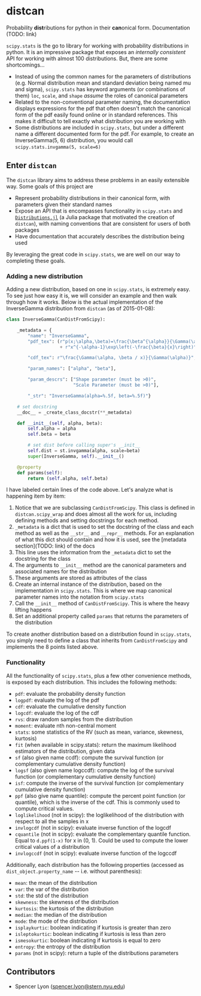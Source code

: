 # distcan

Probability **dist**ributions for python in their **can**onical form. Documentation (TODO: link)

`scipy.stats` is the go to library for working with probability distributions in python. It is an impressive package that exposes an *internally consistent* API for working with almost 100 distributions. But, there are some shortcomings...

* Instead of using the common names for the parameters of distributions (e.g. Normal distribution mean and standard deviation being named mu and sigma), `scipy.stats` has keyword arguments (or combinations of them) `loc`, `scale`, and `shape` *assume* the roles of canonical parameters
* Related to the non-conventional parameter naming, the documentation displays expressions for the pdf that often doesn't match the canonical form of the pdf easily found online or in standard references. This makes it difficult to tell exactly what distribution you are working with
* Some distributions are included in `scipy.stats`, but under a different name a different documented form for the pdf. For example, to create an InverseGamma(5, 6) distribution, you would call `scipy.stats.invgamma(5, scale=6)`

## Enter `distcan`

The `distcan` library aims to address these problems in an easily extensible way. Some goals of this project are

* Represent probability distributions in their canonical form, with parameters given their standard names
* Expose an API that is encompasses functionality in `scipy.stats` and [`Distributions.jl`](https://github.com/JuliaStats/Distributions.jl) (a Julia package that motivated the creation of `distcan`), with naming conventions that are consistent for users of both packages
* Have documentation that accurately describes the distribution being used

By leveraging the great code in `scipy.stats`, we are well on our way to completing these goals.

### Adding a new distribution

Adding a new distribution, based on one in `scipy.stats`, is extremely easy. To see just how easy it is, we will consider an example and then walk through how it works. Below is the actual implementation of the InverseGamma distribution from `distcan` (as of 2015-01-08):

```python
class InverseGamma(CanDistFromScipy):                                       # 1

    _metadata = {
        "name": "InverseGamma",
        "pdf_tex": (r"p(x;\alpha,\beta)=\frac{\beta^{\alpha}}{\Gamma(\alpha)}"
                    + r"x^{-\alpha-1}\exp\left(-\frac{\beta}{x}\right)"),

        "cdf_tex": r"\frac{\Gamma(\alpha, \beta / x)}{\Gamma(\alpha)}",

        "param_names": ["alpha", "beta"],

        "param_descrs": ["Shape parameter (must be >0)",
                         "Scale Parameter (must be >0)"],

        "_str": "InverseGamma(alpha=%.5f, beta=%.5f)"}                      # 2

    # set docstring
    __doc__ = _create_class_docstr(**_metadata)                             # 3

    def __init__(self, alpha, beta):                                        # 4
        self.alpha = alpha                                                  # 5
        self.beta = beta

        # set dist before calling super's __init__
        self.dist = st.invgamma(alpha, scale=beta)                          # 6
        super(InverseGamma, self).__init__()                                # 7

    @property                                                               # 8
    def params(self):
        return (self.alpha, self.beta)
```

I have labeled certain lines of the code above. Let's analyze what is happening item by item:

1. Notice that we are subclassing `CanDistFromScipy`. This class is defined in `distcan.scipy_wrap` and does almost all the work for us, including defining methods and setting docstrings for each method.
2. `_metadata` is a dict that is used to set the docstring of the class and  each method as well as the `__str__` and `__repr__` methods. For an explanation of what this dict should contain and how it is used, see the [metadata section](TODO: link) of the docs
3. This line uses the information from the `_metadata` dict to set the docstring for the class
4. The arguments to `__init__` method are the canonical parameters and associated names for the distribution
5. These arguments are stored as attributes of the class
6. Create an internal instance of the distribution, based on the implementation in `scipy.stats`. This is where we map canonical parameter names into the notation from `scipy.stats`
7. Call the `__init__` method of `CanDistFromScipy`. This is where the heavy lifting happens
8. Set an additional property called `params` that returns the parameters of the distribution

To create another distribution based on a distribution found in `scipy.stats`, you simply need to define a class that inherits from `CanDistFromScipy` and implements the 8 points listed above.

### Functionality

All the functionality of `scipy.stats`, plus a few other convenience methods, is exposed by each distribution. This includes the following methods:


* `pdf`: evaluate the probability density function
* `logpdf`: evaluate the log of the pdf
* `cdf`: evaluate the cumulative density function
* `logcdf`: evaluate the log of the cdf
* `rvs`: draw random samples from the distribution
* `moment`: evaluate nth non-central moment
* `stats`: some statistics of the RV (such as mean, variance, skewness, kurtosis)
* `fit` (when available in scipy.stats): return the maximum likelihood estimators of the distribution, given data
* `sf` (also given name ccdf): compute the survival function (or complementary cumulative density
function)
* `logsf` (also given name logccdf): compute the log of the survival function (or complementary cumulative
density function)
* `isf`: compute the inverse of the survival function (or complementary
cumulative density function)
* `ppf` (also give name quantile): compute the percent point function (or quantile), which is the inverse
of the cdf. This is commonly used to compute critical values.
* `loglikelihood` (not in scipy): the loglikelihood of the distribution with respect to all the samples
in x
* `invlogcdf` (not in scipy): evaluate inverse function of the logcdf
* `cquantile` (not in scipy): evaluate the complementary quantile function. Equal to `d.ppf(1-x)` for
x in (0, 1). Could be used to compute the lower critical values of a
distribution
* `invlogccdf` (not in scipy): evaluate inverse function of the logccdf

Additionally, each distribution has the following properties (accessed as `dist_object.property_name` -- i.e. without parenthesis):

* `mean`: the mean of the distribution
* `var`: the var of the distribution
* `std`: the std of the distribution
* `skewness`: the skewness of the distribution
* `kurtosis`: the kurtosis of the distribution
* `median`: the median of the distribution
* `mode`: the mode of the distribution
* `isplaykurtic`: boolean indicating if kurtosis is greater than zero
* `isleptokurtic`: boolean indicating if kurtosis is less than zero
* `ismesokurtic`: boolean indicating if kurtosis is equal to zero
* `entropy`: the entropy of the distribution
* `params` (not in scipy): return a tuple of the distributions parameters

## Contributors

* Spencer Lyon (spencer.lyon@stern.nyu.edu)

